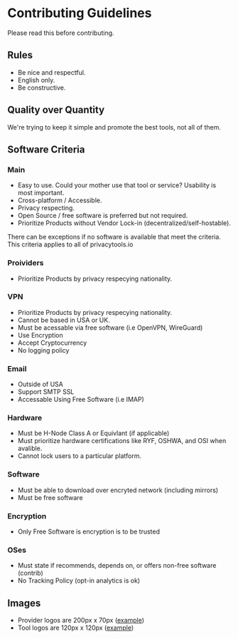 # Contributing Guidelines

Please read this before contributing.

## Rules

- Be nice and respectful.
- English only.
- Be constructive.

## Quality over Quantity

We're trying to keep it simple and promote the best tools, not all of them.

## Software Criteria
### Main
- Easy to use. Could your mother use that tool or service? Usability is most important.
- Cross-platform / Accessible.
- Privacy respecting.
- Open Source / free software is preferred but not required.
- Prioritize Products without Vendor Lock-in (decentralized/self-hostable).

There can be exceptions if no software is available that meet the criteria.
This criteria applies to all of privacytools.io
### Proividers
- Prioritize Products by privacy respecying nationality.

### VPN
- Prioritize Products by privacy respecying nationality.
- Cannot be based in USA or UK.
- Must be acessable via free software (i.e OpenVPN, WireGuard)
- Use Encryption
- Accept Cryptocurrency
- No logging policy

### Email
- Outside of USA
- Support SMTP SSL
- Accessable Using Free Software (i.e IMAP)

### Hardware
- Must be H-Node Class A or Equivlant (if applicable)
- Must prioritize hardware certifications like RYF, OSHWA, and OSI when avalible.
- Cannot lock users to a particular platform.

### Software
- Must be able to download over encryted network (including mirrors)
- Must be free software

### Encryption
- Only Free Software is encryption is to be trusted

### OSes
- Must state if recommends, depends on, or offers non-free software (contrib)
- No Tracking Policy (opt-in analytics is ok)

## Images

- Provider logos are 200px x 70px ([example](https://www.privacytools.io/assets/img/provider/AirVPN.png))
- Tool logos are 120px x 120px ([example](https://www.privacytools.io/assets/img/tools/ChatSecure.png))
